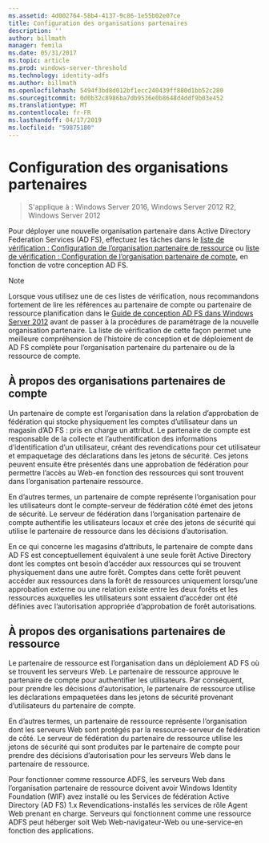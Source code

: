 ```yaml
---
ms.assetid: 4d002764-58b4-4137-9c86-1e55b02e07ce
title: Configuration des organisations partenaires
description: ''
author: billmath
manager: femila
ms.date: 05/31/2017
ms.topic: article
ms.prod: windows-server-threshold
ms.technology: identity-adfs
ms.author: billmath
ms.openlocfilehash: 5494f3bd8d012bf1ecc240439ff880d1bb52c280
ms.sourcegitcommit: 0d0b32c8986ba7db9536e0b8648d4ddf9b03e452
ms.translationtype: MT
ms.contentlocale: fr-FR
ms.lasthandoff: 04/17/2019
ms.locfileid: "59875180"
---
```

# <a name="configuring-partner-organizations"></a>Configuration des organisations partenaires

>S'applique à : Windows Server 2016, Windows Server 2012 R2, Windows Server 2012

Pour déployer une nouvelle organisation partenaire dans Active Directory Federation Services \(AD FS\), effectuez les tâches dans le [liste de vérification : Configuration de l’organisation partenaire de ressource](Checklist--Configuring-the-Resource-Partner-Organization.md) ou [liste de vérification : Configuration de l’organisation partenaire de compte](Checklist--Configuring-the-Account-Partner-Organization.md), en fonction de votre conception AD FS.  
  
> [!NOTE]  
> Lorsque vous utilisez une de ces listes de vérification, nous recommandons fortement de lire les références au partenaire de compte ou partenaire de ressource planification dans le [Guide de conception AD FS dans Windows Server 2012](https://technet.microsoft.com/library/dd807036.aspx) avant de passer à la procédures de paramétrage de la nouvelle organisation partenaire. La liste de vérification de cette façon permet une meilleure compréhension de l’histoire de conception et de déploiement de AD FS complète pour l’organisation partenaire du partenaire ou de la ressource de compte.  
  
## <a name="about-account-partner-organizations"></a>À propos des organisations partenaires de compte  
Un partenaire de compte est l’organisation dans la relation d’approbation de fédération qui stocke physiquement les comptes d’utilisateur dans un magasin d’AD FS : pris en charge un attribut. Le partenaire de compte est responsable de la collecte et l’authentification des informations d’identification d’un utilisateur, créant des revendications pour cet utilisateur et empaquetage des déclarations dans les jetons de sécurité. Ces jetons peuvent ensuite être présentés dans une approbation de fédération pour permettre l’accès au Web\-en fonction des ressources qui sont trouvent dans l’organisation partenaire ressource.  
  
En d’autres termes, un partenaire de compte représente l’organisation pour les utilisateurs dont le compte\-serveur de fédération côté émet des jetons de sécurité. Le serveur de fédération dans l’organisation partenaire de compte authentifie les utilisateurs locaux et crée des jetons de sécurité qui utilise le partenaire de ressource dans les décisions d’autorisation.  
  
En ce qui concerne les magasins d’attributs, le partenaire de compte dans AD FS est conceptuellement équivalent à une seule forêt Active Directory dont les comptes ont besoin d’accéder aux ressources qui se trouvent physiquement dans une autre forêt. Comptes dans cette forêt peuvent accéder aux ressources dans la forêt de ressources uniquement lorsqu’une approbation externe ou une relation existe entre les deux forêts et les ressources auxquelles les utilisateurs sont essaient d’accéder ont été définies avec l’autorisation appropriée d’approbation de forêt autorisations.  
  
## <a name="about-resource-partner-organizations"></a>À propos des organisations partenaires de ressource  
Le partenaire de ressource est l’organisation dans un déploiement AD FS où se trouvent les serveurs Web. Le partenaire de ressource approuve le partenaire de compte pour authentifier les utilisateurs. Par conséquent, pour prendre les décisions d’autorisation, le partenaire de ressource utilise les déclarations empaquetées dans les jetons de sécurité provenant d’utilisateurs du partenaire de compte.  
  
En d’autres termes, un partenaire de ressource représente l’organisation dont les serveurs Web sont protégés par la ressource\-serveur de fédération de côté. Le serveur de fédération du partenaire de ressource utilise les jetons de sécurité qui sont produites par le partenaire de compte pour prendre des décisions d’autorisation pour les serveurs Web dans le partenaire de ressource.  
  
Pour fonctionner comme ressource ADFS, les serveurs Web dans l’organisation partenaire de ressource doivent avoir Windows Identity Foundation \(WIF\) avez installé ou les Services de fédération Active Directory \(AD FS\) 1.x Revendications\-installés les services de rôle Agent Web prenant en charge. Serveurs qui fonctionnent comme une ressource ADFS peut héberger soit Web Web\-navigateur\-Web ou une\-service\-en fonction des applications.  

